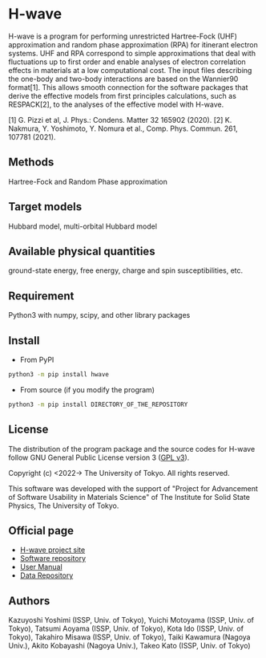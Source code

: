# H-wave

H-wave is a program for performing unrestricted Hartree-Fock (UHF) approximation and random phase approximation (RPA) for itinerant electron systems. UHF and RPA correspond to simple approximations that deal with fluctuations up to first order and enable analyses of electron correlation effects in materials at a low computational cost. The input files describing the one-body and two-body interactions are based on the Wannier90 format[1]. This allows smooth connection for the software packages that derive the effective models from first principles calculations, such as RESPACK[2], to the analyses of the effective model with H-wave.

[1] G. Pizzi et al, J. Phys.: Condens. Matter 32 165902 (2020).
[2] K. Nakmura, Y. Yoshimoto, Y. Nomura et al., Comp. Phys. Commun. 261, 107781 (2021).


## Methods

Hartree-Fock and Random Phase approximation

## Target models

Hubbard model, multi-orbital Hubbard model

## Available physical quantities

ground-state energy, free energy, charge and spin susceptibilities, etc.

## Requirement

Python3 with numpy, scipy, and other library packages

## Install

- From PyPI

``` bash
python3 -m pip install hwave
```

- From source (if you modify the program)

``` bash
python3 -m pip install DIRECTORY_OF_THE_REPOSITORY
```

## License

The distribution of the program package and the source codes for H-wave follow
GNU General Public License version 3
([GPL v3](https://www.gnu.org/licenses/gpl-3.0.en.html)).

Copyright (c) <2022-> The University of Tokyo. All rights reserved.

This software was developed with the support of
"Project for Advancement of Software Usability in Materials Science"
of The Institute for Solid State Physics, The University of Tokyo.

## Official page

- [H-wave project site](https://www.pasums.issp.u-tokyo.ac.jp/h-wave/en)
- [Software repository](https://github.com/issp-center-dev/H-wave)
- [User Manual](https://www.pasums.issp.u-tokyo.ac.jp/h-wave/en/doc/manual)
- [Data Repository](https://datarepo.mdcl.issp.u-tokyo.ac.jp/repo/23)

## Authors

Kazuyoshi Yoshimi (ISSP, Univ. of Tokyo),
Yuichi Motoyama (ISSP, Univ. of Tokyo),
Tatsumi Aoyama (ISSP, Univ. of Tokyo),
Kota Ido (ISSP, Univ. of Tokyo),
Takahiro Misawa (ISSP, Univ. of Tokyo),
Taiki Kawamura (Nagoya Univ.),
Akito Kobayashi (Nagoya Univ.),
Takeo Kato (ISSP, Univ. of Tokyo)
